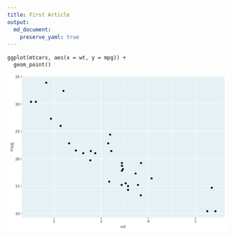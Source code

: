 ```yaml
---
title: First Article
output:
  md_document:
    preserve_yaml: true
---
```


    ggplot(mtcars, aes(x = wt, y = mpg)) +
      geom_point()

![](article_files/figure-markdown_strict/unnamed-chunk-1-1.png)
